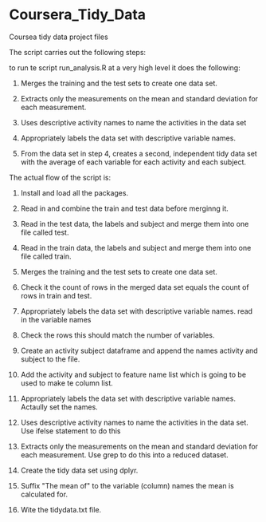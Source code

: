 # Coursera_Tidy_Data
Coursea tidy data project files

The script carries out the following steps:

to run te script  run_analysis.R at a very high level it does the following: 

1. Merges the training and the test sets to create one data set.

2. Extracts only the measurements on the mean and standard deviation for each measurement. 

3. Uses descriptive activity names to name the activities in the data set

4. Appropriately labels the data set with descriptive variable names. 

5. From the data set in step 4, creates a second, independent tidy data set with the average of each variable for each activity and each subject.


The actual flow of the script is:

1. Install and load all the packages.

2. Read in and combine the train and test data before merginng it.

3. Read in the test data, the labels and subject and merge them into one file called test.

4. Read in the train data, the labels and subject and merge them into one file called train.

5. Merges the training and the test sets to create one data set.

6. Check it the count of rows in the merged data set equals the count of rows in train and test.

7. Appropriately labels the data set with descriptive variable names. read in the variable names

8. Check the rows this should match the number of variables.

9. Create an activity subject dataframe and append the names activity and subject to the file.

10. Add the activity and subject to feature name list which is going to be used to make te column list.

11. Appropriately labels the data set with descriptive variable names. Actaully set the names.

12. Uses descriptive activity names to name the activities in the data set. Use ifelse statement to do this

13. Extracts only the measurements on the mean and standard deviation for each measurement. Use grep to do this into a reduced dataset.

14. Create the tidy data set using dplyr.

15. Suffix "The mean of" to the variable (column) names the mean is calculated for.

16. Wite the tidydata.txt file.


